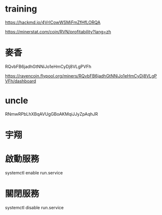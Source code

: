 # training

https://hackmd.io/4VrICowWSMiFmZfHfLORQA

https://minerstat.com/coin/RVN/profitability?lang=zh

# 麥香

RQvbFB6jadhGtNNiJo1eHmCyDj8VLgPVFh

https://ravencoin.flypool.org/miners/RQvbFB6jadhGtNNiJo1eHmCyDj8VLgPVFh/dashboard


# uncle

RNmwRPbLhXBqAVUgGBoAKMqiJJyZpAqhJR

# 宇翔

# 啟動服務
systemctl enable run.service

# 關閉服務
systemctl disable run.service
